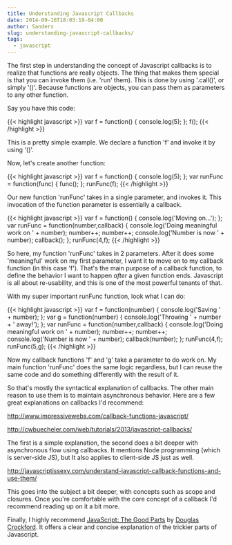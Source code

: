 ```yaml
---
title: Understanding Javascript Callbacks
date: 2014-09-16T18:03:19-04:00
author: Sanders
slug: understanding-javascript-callbacks/
tags:
  - javascript
---
```

The first step in understanding the concept of Javascript callbacks is to realize that functions are really objects. The thing that makes them special is that you can invoke them (i.e. 'run' them). This is done by using '.call()', or simply '()'. Because functions are objects, you can pass them as parameters to any other function.

Say you have this code:

{{< highlight javascript >}}
var f = function() {
  console.log(5);
};
f();
{{< /highlight >}}

This is a pretty simple example. We declare a function 'f' and invoke it by using '()'.

Now, let's create another function:

{{< highlight javascript >}}
var f = function() {
  console.log(5);
};
var runFunc = function(func) {
  func();
};
runFunc(f);
{{< /highlight >}}

Our new function 'runFunc' takes in a single parameter, and invokes it. This invocation of the function parameter is essentially a callback.

{{< highlight javascript >}}
var f = function() {
  console.log('Moving on...');
};
var runFunc = function(number,callback) {
  console.log('Doing meaningful work on ' + number);
  number++;
  number++;
  console.log('Number is now ' + number);
  callback();
};
runFunc(4,f);
{{< /highlight >}}

So here, my function 'runFunc' takes in 2 parameters. After it does some 'meaningful' work on my first parameter, I want it to move on to my callback function (in this case 'f'). That's the main purpose of a callback function, to define the behavior I want to happen _after_ a given function ends. Javascript is all about re-usability, and this is one of the most powerful tenants of that.

With my super important runFunc function, look what I can do:

{{< highlight javascript >}}
var f = function(number) {
  console.log('Saving ' + number);
};
var g = function(number) {
  console.log('Throwing ' + number + ' away!');
};
var runFunc = function(number,callback) {
  console.log('Doing meaningful work on ' + number);
  number++;
  number++;
  console.log('Number is now ' + number);
  callback(number);
};
runFunc(4,f);
runFunc(5,g);
{{< /highlight >}}

Now my callback functions 'f' and 'g' take a parameter to do work on. My main function 'runFunc' does the same logic regardless, but I can reuse the same code and do something differently with the result of it.

So that's mostly the syntactical explanation of callbacks. The other main reason to use them is to maintain asynchronous behavior. Here are a few great explanations on callbacks I'd recommend:

<a href="http://www.impressivewebs.com/callback-functions-javascript/" target="_blank">http://www.impressivewebs.com/callback-functions-javascript/</a>

<a href="http://cwbuecheler.com/web/tutorials/2013/javascript-callbacks/" target="_blank">http://cwbuecheler.com/web/tutorials/2013/javascript-callbacks/</a>

The first is a simple explanation, the second does a bit deeper with asynchronous flow using callbacks. It mentions Node programming (which is server-side JS), but It also applies to client-side JS just as well.

<a href ="http://javascriptissexy.com/understand-javascript-callback-functions-and-use-them/" target="_blank">http://javascriptissexy.com/understand-javascript-callback-functions-and-use-them/</a>

This goes into the subject a bit deeper, with concepts such as scope and closures. Once you're comfortable with the core concept of a callback I'd recommend reading up on it a bit more.

Finally, I highly recommend <a href="http://www.amazon.com/JavaScript-Good-Parts-Douglas-Crockford/dp/0596517742" target="_blank">JavaScript: The Good Parts</a> by <a href="http://en.wikipedia.org/wiki/Douglas_Crockford" target="_blank">Douglas Crockford</a>. It offers a clear and concise explanation of the trickier parts of Javascript.
